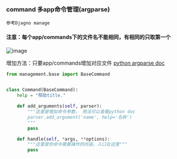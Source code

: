 ### command 多app命令管理(argparse)

```参考Djagno manage```
#### 注意：每个app/commands下的文件名不能相同，有相同的只取第一个

![image](https://github.com/ccbang/opstool/blob/master/Python/command/show_command.PNG)

增加方法：只要app/commands增加对应文件
[python argparse doc](https://docs.python.org/zh-cn/3.7/library/argparse.html)
```python
from management.base import BaseCommand


class Command(BaseCommand):
    help = "帮助title."

    def add_arguments(self, parser):
        """这里是增加命令参数， 用法可以查看python doc
        parser.add_argument('name', help='名称')
        """
        pass

    def handle(self, *args, **options):
        """这里是你命令需要操作的内容，入口在这里"""
        pass
```